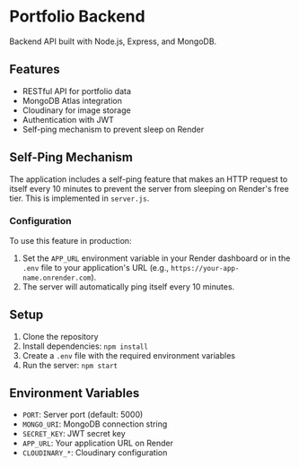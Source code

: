 # Portfolio Backend

Backend API built with Node.js, Express, and MongoDB.

## Features

- RESTful API for portfolio data
- MongoDB Atlas integration
- Cloudinary for image storage
- Authentication with JWT
- Self-ping mechanism to prevent sleep on Render

## Self-Ping Mechanism

The application includes a self-ping feature that makes an HTTP request to itself every 10 minutes to prevent the server from sleeping on Render's free tier. This is implemented in `server.js`.

### Configuration

To use this feature in production:

1. Set the `APP_URL` environment variable in your Render dashboard or in the `.env` file to your application's URL (e.g., `https://your-app-name.onrender.com`).
2. The server will automatically ping itself every 10 minutes.

## Setup

1. Clone the repository
2. Install dependencies: `npm install`
3. Create a `.env` file with the required environment variables
4. Run the server: `npm start`

## Environment Variables

- `PORT`: Server port (default: 5000)
- `MONGO_URI`: MongoDB connection string
- `SECRET_KEY`: JWT secret key
- `APP_URL`: Your application URL on Render
- `CLOUDINARY_*`: Cloudinary configuration
